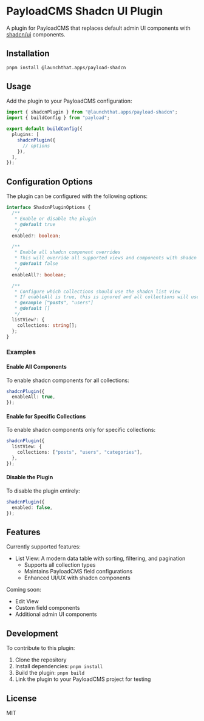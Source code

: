 # PayloadCMS Shadcn UI Plugin

A plugin for PayloadCMS that replaces default admin UI components with [shadcn/ui](https://ui.shadcn.com/) components.

## Installation

```bash
pnpm install @launchthat.apps/payload-shadcn
```

## Usage

Add the plugin to your PayloadCMS configuration:

```typescript
import { shadcnPlugin } from "@launchthat.apps/payload-shadcn";
import { buildConfig } from "payload";

export default buildConfig({
  plugins: [
    shadcnPlugin({
      // options
    }),
  ],
});
```

## Configuration Options

The plugin can be configured with the following options:

```typescript
interface ShadcnPluginOptions {
  /**
   * Enable or disable the plugin
   * @default true
   */
  enabled?: boolean;

  /**
   * Enable all shadcn component overrides
   * This will override all supported views and components with shadcn versions
   * @default false
   */
  enableAll?: boolean;

  /**
   * Configure which collections should use the shadcn list view
   * If enableAll is true, this is ignored and all collections will use shadcn list view
   * @example ["posts", "users"]
   * @default []
   */
  listView?: {
    collections: string[];
  };
}
```

### Examples

#### Enable All Components

To enable shadcn components for all collections:

```typescript
shadcnPlugin({
  enableAll: true,
});
```

#### Enable for Specific Collections

To enable shadcn components only for specific collections:

```typescript
shadcnPlugin({
  listView: {
    collections: ["posts", "users", "categories"],
  },
});
```

#### Disable the Plugin

To disable the plugin entirely:

```typescript
shadcnPlugin({
  enabled: false,
});
```

## Features

Currently supported features:

- List View: A modern data table with sorting, filtering, and pagination
  - Supports all collection types
  - Maintains PayloadCMS field configurations
  - Enhanced UI/UX with shadcn components

Coming soon:

- Edit View
- Custom field components
- Additional admin UI components

## Development

To contribute to this plugin:

1. Clone the repository
2. Install dependencies: `pnpm install`
3. Build the plugin: `pnpm build`
4. Link the plugin to your PayloadCMS project for testing

## License

MIT
